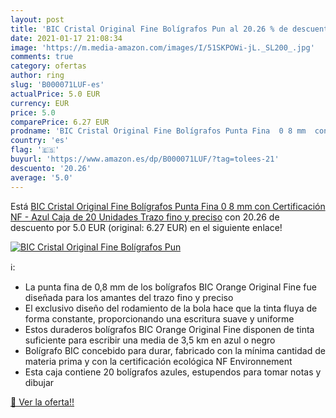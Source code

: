 ```yaml
---
layout: post
title: 'BIC Cristal Original Fine Bolígrafos Pun al 20.26 % de descuento'
date: 2021-01-17 21:08:34
image: 'https://m.media-amazon.com/images/I/51SKPOWi-jL._SL200_.jpg'
comments: true
category: ofertas
author: ring
slug: 'B000071LUF-es'
actualPrice: 5.0 EUR
currency: EUR
price: 5.0
comparePrice: 6.27 EUR
prodname: 'BIC Cristal Original Fine Bolígrafos Punta Fina  0 8 mm  con Certificación NF - Azul  Caja de 20 Unidades  Trazo fino y preciso'
country: 'es'
flag: '🇪🇸'
buyurl: 'https://www.amazon.es/dp/B000071LUF/?tag=tolees-21'
descuento: '20.26'
average: '5.0'
---
```


Está [BIC Cristal Original Fine Bolígrafos Punta Fina  0 8 mm  con Certificación NF - Azul  Caja de 20 Unidades  Trazo fino y preciso](https://www.amazon.es/dp/B000071LUF/?tag=tolees-21) con 20.26 de descuento por 5.0 EUR (original: 6.27 EUR) en el siguiente enlace!

[![BIC Cristal Original Fine Bolígrafos Pun](https://m.media-amazon.com/images/I/51SKPOWi-jL._SL200_.jpg)](https://www.amazon.es/dp/B000071LUF/?tag=tolees-21)

ℹ️:

- La punta fina de 0,8 mm de los bolígrafos BIC Orange Original Fine fue diseñada para los amantes del trazo fino y preciso
- El exclusivo diseño del rodamiento de la bola hace que la tinta fluya de forma constante, proporcionando una escritura suave y uniforme
- Estos duraderos bolígrafos BIC Orange Original Fine disponen de tinta suficiente para escribir una media de 3,5 km en azul o negro
- Bolígrafo BIC concebido para durar, fabricado con la mínima cantidad de materia prima y con la certificación ecológica NF Environnement
- Esta caja contiene 20 bolígrafos azules, estupendos para tomar notas y dibujar

[🛒 Ver la oferta!!](https://www.amazon.es/dp/B000071LUF/?tag=tolees-21)

